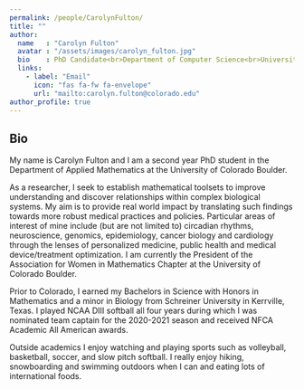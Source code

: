 ```yaml
---
permalink: /people/CarolynFulton/
title: ""
author:
  name   : "Carolyn Fulton"
  avatar : "/assets/images/carolyn_fulton.jpg"
  bio    : PhD Candidate<br>Department of Computer Science<br>University of Colorado Boulder
  links:
    - label: "Email"
      icon: "fas fa-fw fa-envelope"
      url: "mailto:carolyn.fulton@colorado.edu"
author_profile: true
---
```


<!-- <img src="/assets/images/summary.png"> -->

## Bio 

My name is Carolyn Fulton and I am a second year PhD student in the Department of Applied Mathematics at the University of Colorado Boulder. 

As a researcher, I seek to establish mathematical toolsets to improve understanding and discover relationships within complex biological systems. My aim is to provide real world impact by translating such findings towards more robust medical practices and policies. Particular areas of interest of mine include (but are not limited to) circadian rhythms, neuroscience, genomics, epidemiology, cancer biology and cardiology through the lenses of personalized medicine, public health and medical device/treatment optimization. I am currently the President of the Association for Women in Mathematics Chapter at the University of Colorado Boulder.

Prior to Colorado, I earned my Bachelors in Science with Honors in Mathematics and a minor in Biology from Schreiner University in Kerrville, Texas. I played NCAA DIII softball all four years during which I was nominated team captain for the 2020-2021 season and received NFCA Academic All American awards. 

Outside academics I enjoy watching and playing sports such as volleyball, basketball, soccer, and slow pitch softball. I really enjoy hiking, snowboarding and swimming outdoors when I can and eating lots of international foods.

